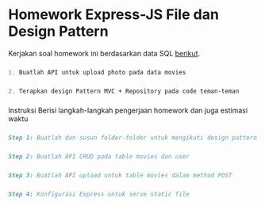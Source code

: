 # Homework Express-JS File dan Design Pattern

Kerjakan soal homework ini berdasarkan data SQL [berikut](https://github.com/fathy17/dokumen-pembanding-2/blob/master/movies-database.sql).
###
```markdown
1. Buatlah API untuk upload photo pada data movies
```
###
```markdown
2. Terapkan design Pattern MVC + Repository pada code teman-teman
```
###
Instruksi
Berisi langkah-langkah pengerjaan homework dan juga estimasi waktu
###
```markdown
Step 1: Buatlah dan susun folder-folder untuk mengikuti design pattern MVC dan Repositories
```
###
```markdown
Step 2: Buatlah API CRUD pada table movies dan user
```
###
```markdown
Step 3: Buatlah API upload untuk table movies dalam method POST
```
###
```markdown
Step 4: Konfigurasi Express untuk serve static file
```
###
